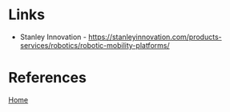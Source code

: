 # Links

- Stanley Innovation - https://stanleyinnovation.com/products-services/robotics/robotic-mobility-platforms/

# References


[Home](./Readme.md)

